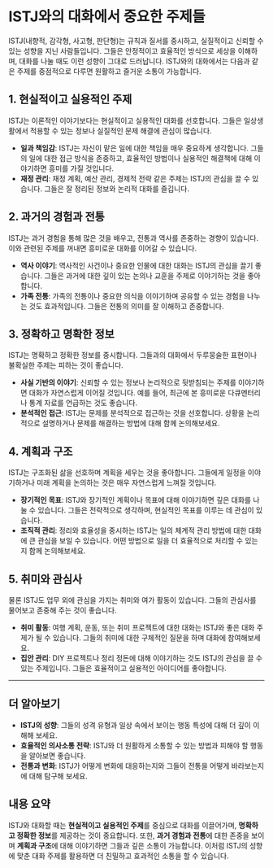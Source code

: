 # ISTJ와의 대화에서 중요한 주제들

ISTJ(내향적, 감각형, 사고형, 판단형)는 규칙과 질서를 중시하고, 실질적이고 신뢰할 수 있는 성향을 지닌 사람들입니다. 그들은 안정적이고 효율적인 방식으로 세상을 이해하며, 대화를 나눌 때도 이런 성향이 그대로 드러납니다. ISTJ와의 대화에서는 다음과 같은 주제를 중점적으로 다루면 원활하고 즐거운 소통이 가능합니다.

## 1. **현실적이고 실용적인 주제**
ISTJ는 이론적인 이야기보다는 현실적이고 실용적인 대화를 선호합니다. 그들은 일상생활에서 적용할 수 있는 정보나 실질적인 문제 해결에 관심이 많습니다.

- **일과 책임감**: ISTJ는 자신이 맡은 일에 대한 책임을 매우 중요하게 생각합니다. 그들의 일에 대한 접근 방식을 존중하고, 효율적인 방법이나 실용적인 해결책에 대해 이야기하면 흥미를 가질 것입니다.
- **재정 관리**: 재정 계획, 예산 관리, 경제적 전략 같은 주제는 ISTJ의 관심을 끌 수 있습니다. 그들은 잘 정리된 정보와 논리적 대화를 즐깁니다.

## 2. **과거의 경험과 전통**
ISTJ는 과거 경험을 통해 많은 것을 배우고, 전통과 역사를 존중하는 경향이 있습니다. 이와 관련된 주제를 꺼내면 흥미로운 대화를 이어갈 수 있습니다.

- **역사 이야기**: 역사적인 사건이나 중요한 인물에 대한 대화는 ISTJ의 관심을 끌기 좋습니다. 그들은 과거에 대한 깊이 있는 논의나 교훈을 주제로 이야기하는 것을 좋아합니다.
- **가족 전통**: 가족의 전통이나 중요한 의식을 이야기하며 공유할 수 있는 경험을 나누는 것도 효과적입니다. 그들은 전통의 의미를 잘 이해하고 존중합니다.

## 3. **정확하고 명확한 정보**
ISTJ는 명확하고 정확한 정보를 중시합니다. 그들과의 대화에서 두루뭉술한 표현이나 불확실한 주제는 피하는 것이 좋습니다.

- **사실 기반의 이야기**: 신뢰할 수 있는 정보나 논리적으로 뒷받침되는 주제를 이야기하면 대화가 자연스럽게 이어질 것입니다. 예를 들어, 최근에 본 흥미로운 다큐멘터리나 통계 자료를 언급하는 것도 좋습니다.
- **분석적인 접근**: ISTJ는 문제를 분석적으로 접근하는 것을 선호합니다. 상황을 논리적으로 설명하거나 문제를 해결하는 방법에 대해 함께 논의해보세요.

## 4. **계획과 구조**
ISTJ는 구조화된 삶을 선호하며 계획을 세우는 것을 좋아합니다. 그들에게 일정을 이야기하거나 미래 계획을 논의하는 것은 매우 자연스럽게 느껴질 것입니다.

- **장기적인 목표**: ISTJ와 장기적인 계획이나 목표에 대해 이야기하면 깊은 대화를 나눌 수 있습니다. 그들은 전략적으로 생각하며, 현실적인 목표를 이루는 데 관심이 있습니다.
- **조직적 관리**: 정리와 효율성을 중시하는 ISTJ는 일의 체계적 관리 방법에 대한 대화에 큰 관심을 보일 수 있습니다. 어떤 방법으로 일을 더 효율적으로 처리할 수 있는지 함께 논의해보세요.

## 5. **취미와 관심사**
물론 ISTJ도 업무 외에 관심을 가지는 취미와 여가 활동이 있습니다. 그들의 관심사를 물어보고 존중해 주는 것이 좋습니다.

- **취미 활동**: 여행 계획, 운동, 또는 취미 프로젝트에 대한 대화는 ISTJ와 좋은 대화 주제가 될 수 있습니다. 그들의 취미에 대한 구체적인 질문을 하며 대화에 참여해보세요.
- **집안 관리**: DIY 프로젝트나 정리 정돈에 대해 이야기하는 것도 ISTJ의 관심을 끌 수 있는 주제입니다. 그들은 효율적이고 실용적인 아이디어를 좋아합니다.

---

## 더 알아보기

- **ISTJ의 성향**: 그들의 성격 유형과 일상 속에서 보이는 행동 특성에 대해 더 깊이 이해해 보세요.
- **효율적인 의사소통 전략**: ISTJ와 더 원활하게 소통할 수 있는 방법과 피해야 할 행동을 알아보면 좋습니다.
- **전통과 변화**: ISTJ가 어떻게 변화에 대응하는지와 그들이 전통을 어떻게 바라보는지에 대해 탐구해 보세요.

## 내용 요약

ISTJ와 대화할 때는 **현실적이고 실용적인 주제**를 중심으로 대화를 이끌어가며, **명확하고 정확한 정보**를 제공하는 것이 중요합니다. 또한, **과거 경험과 전통**에 대한 존중을 보이며 **계획과 구조**에 대해 이야기하면 그들과 깊은 소통이 가능합니다. 이처럼 ISTJ의 성향에 맞춘 대화 주제를 활용하면 더 친밀하고 효과적인 소통을 할 수 있습니다.